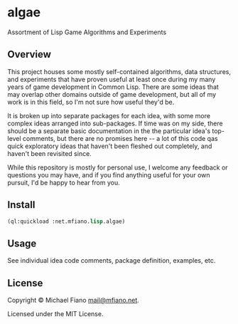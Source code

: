 # algae

Assortment of Lisp Game Algorithms and Experiments

## Overview

This project houses some mostly self-contained algorithms, data structures, and
experiments that have proven useful at least once during my many years of game
development in Common Lisp. There are some ideas that may overlap other domains
outside of game development, but all of my work is in this field, so I'm not
sure how useful they'd be.

It is broken up into separate packages for each idea, with some more complex
ideas arranged into sub-packages. If time was on my side, there should be a
separate basic documentation in the the particular idea's top-level comments,
but there are no promises here -- a lot of this code qas quick exploratory ideas
that haven't been fleshed out completely, and haven't been revisited since.

While this repository is mostly for personal use, I welcome any feedback or
questions you may have, and if you find anything useful for your own pursuit,
I'd be happy to hear from you.

## Install

```lisp
(ql:quickload :net.mfiano.lisp.algae)
```

## Usage

See individual idea code comments, package definition, examples, etc.

## License

Copyright © Michael Fiano <mail@mfiano.net>.

Licensed under the MIT License.
